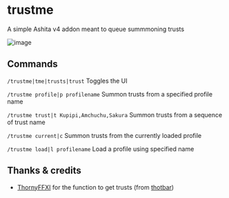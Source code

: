 # trustme

A simple Ashita v4 addon meant to queue summmoning trusts

![image](https://github.com/user-attachments/assets/441dc53d-fec5-4824-81ef-3b1c4f3d3921)

## Commands
`/trustme|tme|trusts|trust` Toggles the UI

`/trustme profile|p profilename` Summon trusts from a specified profile name

`/trustme trust|t Kupipi,Amchuchu,Sakura` Summon trusts from a sequence of trust name

`/trustme current|c` Summon trusts from the currently loaded profile

`/trustme load|l profilename` Load a profile using specified name

## Thanks & credits

- [ThornyFFXI](https://github.com/ThornyFFXI) for the function to get trusts (from [thotbar](https://github.com/ThornyFFXI/tHotBar))
